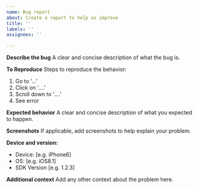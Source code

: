 ```yaml
---
name: Bug report
about: Create a report to help us improve
title: ''
labels: ''
assignees: ''

---
```


**Describe the bug**
A clear and concise description of what the bug is.

**To Reproduce**
Steps to reproduce the behavior:
1. Go to '...'
2. Click on '....'
3. Scroll down to '....'
4. See error

**Expected behavior**
A clear and concise description of what you expected to happen.

**Screenshots**
If applicable, add screenshots to help explain your problem.

**Device and version:**
 - Device: [e.g. iPhone6]
 - OS: [e.g. iOS8.1]
 - SDK Version [e.g. 1.2.3]

**Additional context**
Add any other context about the problem here.
